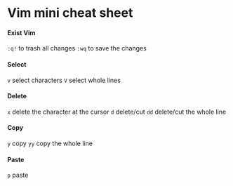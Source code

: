 # Vim mini cheat sheet

#### Exist Vim
`:q!` to trash all changes
`:wq` to save the changes

#### Select
`v`  select characters
`V`  select whole lines

#### Delete
`x`  delete the character at the cursor
`d`  delete/cut
`dd` delete/cut the whole line

#### Copy
`y`  copy
`yy` copy the whole line

#### Paste
`p`  paste
